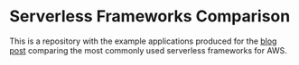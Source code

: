 # Serverless Frameworks Comparison

This is a repository with the example applications produced for the [blog post](https://blog.elva-group.com/serverless-frameworks-for-2023) comparing the most commonly used serverless frameworks for AWS.

